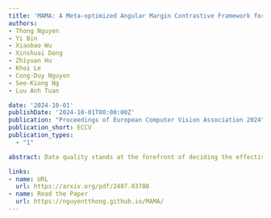 ```yaml
---
title: 'MAMA: A Meta-optimized Angular Margin Contrastive Framework for Video-Language Representation Learning'
authors:
- Thong Nguyen
- Yi Bin
- Xiaobao Wu
- Xinshuai Dong
- Zhiyuan Hu
- Khoi Le
- Cong-Duy Nguyen
- See-Kiong Ng
- Luu Anh Tuan

date: '2024-10-01'
publishDate: '2024-10-01T00:00:00Z'
publication: "Proceedings of European Computer Vision Association 2024"
publication_short: ECCV
publication_types:
  - "1"

abstract: Data quality stands at the forefront of deciding the effectiveness of video-language representation learning. However, video-text pairs in previous data typically do not align perfectly with each other, which might lead to video-language representations that do not accurately reflect cross-modal semantics. Moreover, previous data also possess an uneven distribution of concepts, thereby hampering the downstream performance across unpopular subjects. To address these problems, we propose a contrastive objective with a subtractive angular margin to regularize cross-modal representations in their effort to reach perfect similarity. Furthermore, to adapt to the non-uniform concept distribution, we propose a multi-layer perceptron (MLP)-parameterized weighting function that maps loss values to sample weights which enable dynamic adjustment of the model's focus throughout the training. With the training guided by a small amount of unbiased meta-data and augmented by video-text data generated by large vision-language model, we improve video-language representations and achieve superior performances on commonly used video question answering and text-video retrieval datasets.

links:
- name: URL
  url: https://arxiv.org/pdf/2407.03788
- name: Read the Paper
  url: https://nguyentthong.github.io/MAMA/
---
```

